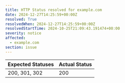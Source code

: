 ```yaml
---
title: HTTP Status resolved for example.com
date: 2024-12-27T14:25:59+00:00Z
resolved: True
resolvedWhen: 2024-12-27T14:25:59+00:00Z
resolvedStartTime: 2024-10-25T21:09:43.191474+00:00
severity: notice
affected:
  - example.com
section: issue
---
```


| Expected Statuses | Actual Status  |
|-------------------|----------------|
| 200, 301, 302 | 200 |

